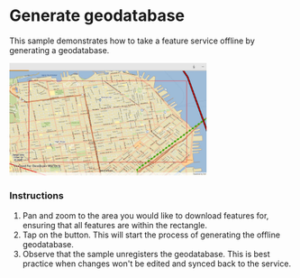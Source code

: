 # Generate geodatabase

This sample demonstrates how to take a feature service offline by generating a geodatabase.


<img src="GenerateGeodatabase.jpg" width="350"/>

### Instructions

1. Pan and zoom to the area you would like to download features for, ensuring that all features are within the rectangle.
2. Tap on the button. This will start the process of generating the offline geodatabase.
3. Observe that the sample unregisters the geodatabase. This is best practice when changes won't be edited and synced back to the service.
